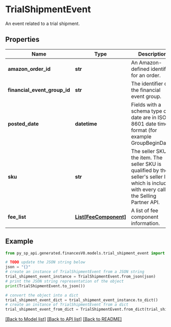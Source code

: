 # TrialShipmentEvent

An event related to a trial shipment.

## Properties

Name | Type | Description | Notes
------------ | ------------- | ------------- | -------------
**amazon_order_id** | **str** | An Amazon-defined identifier for an order. | [optional] 
**financial_event_group_id** | **str** | The identifier of the financial event group. | [optional] 
**posted_date** | **datetime** | Fields with a schema type of date are in ISO 8601 date time format (for example GroupBeginDate). | [optional] 
**sku** | **str** | The seller SKU of the item. The seller SKU is qualified by the seller&#39;s seller ID, which is included with every call to the Selling Partner API. | [optional] 
**fee_list** | [**List[FeeComponent]**](FeeComponent.md) | A list of fee component information. | [optional] 

## Example

```python
from py_sp_api.generated.financesV0.models.trial_shipment_event import TrialShipmentEvent

# TODO update the JSON string below
json = "{}"
# create an instance of TrialShipmentEvent from a JSON string
trial_shipment_event_instance = TrialShipmentEvent.from_json(json)
# print the JSON string representation of the object
print(TrialShipmentEvent.to_json())

# convert the object into a dict
trial_shipment_event_dict = trial_shipment_event_instance.to_dict()
# create an instance of TrialShipmentEvent from a dict
trial_shipment_event_from_dict = TrialShipmentEvent.from_dict(trial_shipment_event_dict)
```
[[Back to Model list]](../README.md#documentation-for-models) [[Back to API list]](../README.md#documentation-for-api-endpoints) [[Back to README]](../README.md)



